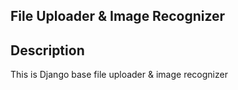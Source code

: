 ## File Uploader & Image Recognizer

## Description

This is Django base file uploader & image recognizer


